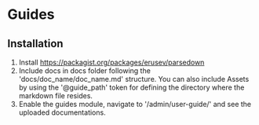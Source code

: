 # Guides

## Installation

1. Install https://packagist.org/packages/erusev/parsedown
2. Include docs in docs folder following the 'docs/doc_name/doc_name.md' structure. You can also include Assets by using
   the '@guide_path' token for defining the directory where the markdown file resides.
3. Enable the guides module, navigate to '/admin/user-guide/' and see the uploaded documentations.